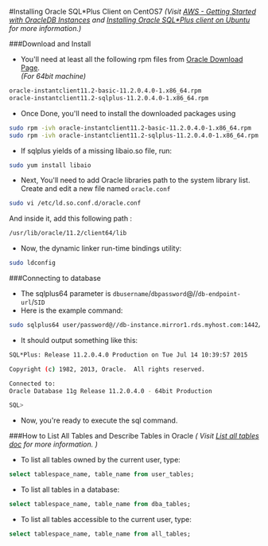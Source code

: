 #Installing Oracle SQL*Plus Client on CentOS7
<em>(Visit [AWS - Getting Started with OracleDB Instances](http://docs.aws.amazon.com/AmazonRDS/latest/UserGuide/CHAP_GettingStarted.CreatingConnecting.Oracle.html) and    [Installing Oracle SQL*Plus client on Ubuntu](http://webikon.com/cases/installing-oracle-sql-plus-client-on-ubuntu) for more information.)</em>




###Download and Install
* You'll need at least all the following rpm files from [Oracle Download Page](http://www.oracle.com/technetwork/database/features/instant-client/index-097480.html).  
*(For 64bit machine)*
```sh
oracle-instantclient11.2-basic-11.2.0.4.0-1.x86_64.rpm
oracle-instantclient11.2-sqlplus-11.2.0.4.0-1.x86_64.rpm
```

* Once Done, you'll need to install the downloaded packages using
```sh
sudo rpm -ivh oracle-instantclient11.2-basic-11.2.0.4.0-1.x86_64.rpm
sudo rpm -ivh oracle-instantclient11.2-sqlplus-11.2.0.4.0-1.x86_64.rpm
```

* If sqlplus yields of a missing libaio.so file, run:
```sh
sudo yum install libaio
```

* Next, You'll need to add Oracle libraries path to the system library list. Create and edit a new file named `oracle.conf`
```sh
sudo vi /etc/ld.so.conf.d/oracle.conf
```
And inside it, add this following path :
```sh
/usr/lib/oracle/11.2/client64/lib
```

* Now, the dynamic linker run-time bindings utility:
```sh
sudo ldconfig
```

###Connecting to database
* The sqlplus64 parameter is `dbusername`/`dbpassword`@//`db-endpoint-url`/`SID`
* Here is the example command:
```sh
sudo sqlplus64 user/password@//db-instance.mirror1.rds.myhost.com:1442/dbsid
```
* It should output something like this:

```sh
SQL*Plus: Release 11.2.0.4.0 Production on Tue Jul 14 10:39:57 2015

Copyright (c) 1982, 2013, Oracle.  All rights reserved.

Connected to:
Oracle Database 11g Release 11.2.0.4.0 - 64bit Production

SQL>
```

* Now, you're ready to execute the sql command.


###How to List All Tables and Describe Tables in Oracle
*( Visit [List all tables doc](http://onewebsql.com/blog/list-all-tables) for more information. )*
* To list all tables owned by the current user, type:
```sql
select tablespace_name, table_name from user_tables;
```

* To list all tables in a database:
```sql
select tablespace_name, table_name from dba_tables;
```

* To list all tables accessible to the current user, type:
```sql
select tablespace_name, table_name from all_tables;
```
